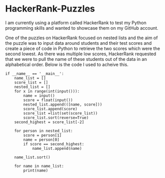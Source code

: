 # HackerRank-Puzzles
I am currently using a platform called HackerRank to test my Python programming skills and wanted to showcase them on my GitHub account. 

One of the puzzles on HackerRank focused on nested lists and the aim of the puzzle was to input data around students and their test scores and create a piece of code in Python to retrieve the two scores which were the second lowest. As there was multiple low scores, HackerRank requested that we were to pull the name of these students out of the data in an alphabetical order. Below is the code I used to acheive this. 

```
if __name__ == '__main__':
    name_list = []
    score_list = []
    nested_list = []
    for x in range(int(input())):
        name = input()
        score = float(input())
        nested_list.append(([name, score]))
        score_list.append(score)
        score_list =list(set(score_list))
        score_list.sort(reverse=True)
    second_highest = score_list[-2]

    for person in nested_list:
        score = person[1]
        name = person[0]
        if score == second_highest:
            name_list.append(name)

    name_list.sort()

    for name in name_list:
        print(name)
```
